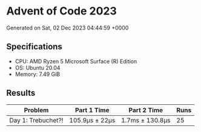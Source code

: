 # Advent of Code 2023

Generated on Sat, 02 Dec 2023 04:44:59 +0000

## Specifications

- CPU: AMD Ryzen 5 Microsoft Surface (R) Edition
- OS: Ubuntu 20.04
- Memory: 7.49 GiB

## Results

| Problem | Part 1 Time | Part 2 Time | Runs |
| ------- | ----------- | ----------- | ---- |
| Day 1: Trebuchet?! | 105.9µs ± 22µs | 1.7ms ± 130.8µs | 25 |

